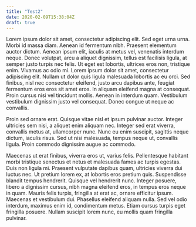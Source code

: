 ```yaml
---
title: "Test2"
date: 2020-02-09T15:38:04Z
draft: true
---
```


Lorem ipsum dolor sit amet, consectetur adipiscing elit. Sed eget urna urna. Morbi id massa diam. Aenean id fermentum nibh. Praesent elementum auctor dictum. Aenean ipsum elit, iaculis at metus vel, venenatis interdum neque. Donec volutpat, arcu a aliquet dignissim, tellus est facilisis ligula, at semper justo turpis nec felis. Ut eget est lobortis, ultrices eros non, tristique enim. Vivamus ac odio mi. Lorem ipsum dolor sit amet, consectetur adipiscing elit. Nullam ut dolor quis ligula malesuada lobortis ac eu orci. Sed finibus, nisl nec consectetur eleifend, justo arcu dapibus ante, feugiat fermentum eros eros sit amet eros. In aliquam eleifend magna at consequat. Proin cursus nisi vel tincidunt mollis. Aenean in interdum quam. Vestibulum vestibulum dignissim justo vel consequat. Donec congue ut neque ac convallis.

Proin sed ornare erat. Quisque vitae nisl et ipsum pulvinar auctor. Integer ultricies sem nisi, a aliquet enim aliquam nec. Integer sed erat viverra, convallis metus at, ullamcorper nunc. Nunc eu enim suscipit, sagittis neque dictum, iaculis risus. Sed ut nisi malesuada, tempus neque ut, convallis ligula. Proin commodo dignissim augue ac commodo.

Maecenas ut erat finibus, viverra eros ut, varius felis. Pellentesque habitant morbi tristique senectus et netus et malesuada fames ac turpis egestas. Duis non ligula mi. Praesent vulputate dapibus quam, ultricies viverra dui luctus nec. Ut pretium lorem ex, at lobortis eros pretium quis. Suspendisse blandit tempus hendrerit. Quisque vel hendrerit nunc. Integer posuere, libero a dignissim cursus, nibh magna eleifend eros, in tempus eros neque in quam. Mauris felis turpis, fringilla at erat ac, ornare efficitur ipsum. Maecenas et vestibulum dui. Phasellus eleifend aliquam nulla. Sed vel odio interdum, maximus enim id, condimentum metus. Etiam cursus turpis eget fringilla posuere. Nullam suscipit lorem nunc, eu mollis quam fringilla pulvinar.

